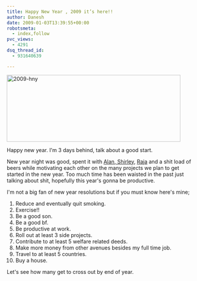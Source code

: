 ```yaml
---
title: Happy New Year , 2009 it’s here!!
author: Danesh
date: 2009-01-03T13:39:55+00:00
robotsmeta:
  - index,follow
pvc_views:
  - 4291
dsq_thread_id:
  - 931640639

---
```

<img loading="lazy" class="alignnone size-full wp-image-1103" title="2009-hny" src="/wp-content/uploads/2009/01/2009-hny.png" alt="2009-hny" width="468" height="180" />

Happy new year. I'm 3 days behind, talk about a good start.

New year night was good, spent it with [Alan, Shirley][1], [Raja][2] and a shit load of beers while motivating each other on the many projects we plan to get started in the new year. Too much time has been waisted in the past just talking about shit, hopefully this year's gonna be productive.

I'm not a big fan of new year resolutions but if you must know here's mine;

1. Reduce and eventually quit smoking.  
2. Exercise!!  
3. Be a good son.  
4. Be a good bf.  
5. Be productive at work.  
6. Roll out at least 3 side projects.  
7. Contribute to at least 5 welfare related deeds.  
8. Make more money from other avenues besides my full time job.  
9. Travel to at least 5 countries.  
10. Buy a house.

Let's see how many get to cross out by end of year.

 [1]: http://alanbernard.com
 [2]: http://rajaseelan.com